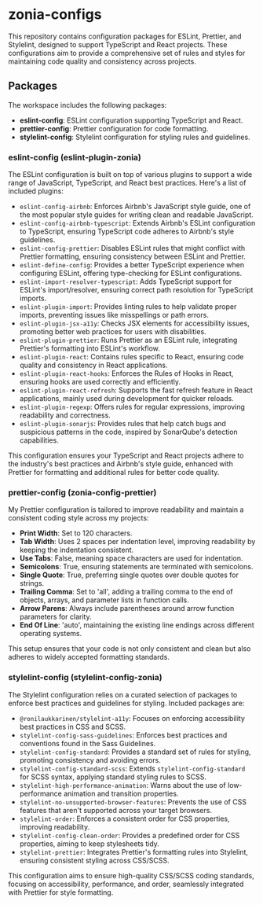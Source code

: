 # zonia-configs

This repository contains configuration packages for ESLint, Prettier, and Stylelint, designed to support TypeScript and React projects. These configurations aim to provide a comprehensive set of rules and styles for maintaining code quality and consistency across projects.

## Packages

The workspace includes the following packages:

- **eslint-config**: ESLint configuration supporting TypeScript and React.
- **prettier-config**: Prettier configuration for code formatting.
- **stylelint-config**: Stylelint configuration for styling rules and guidelines.

### eslint-config (eslint-plugin-zonia)

The ESLint configuration is built on top of various plugins to support a wide range of JavaScript, TypeScript, and React best practices. Here's a list of included plugins:

- `eslint-config-airbnb`: Enforces Airbnb's JavaScript style guide, one of the most popular style guides for writing clean and readable JavaScript.
- `eslint-config-airbnb-typescript`: Extends Airbnb's ESLint configuration to TypeScript, ensuring TypeScript code adheres to Airbnb's style guidelines.
- `eslint-config-prettier`: Disables ESLint rules that might conflict with Prettier formatting, ensuring consistency between ESLint and Prettier.
- `eslint-define-config`: Provides a better TypeScript experience when configuring ESLint, offering type-checking for ESLint configurations.
- `eslint-import-resolver-typescript`: Adds TypeScript support for ESLint's import/resolver, ensuring correct path resolution for TypeScript imports.
- `eslint-plugin-import`: Provides linting rules to help validate proper imports, preventing issues like misspellings or path errors.
- `eslint-plugin-jsx-a11y`: Checks JSX elements for accessibility issues, promoting better web practices for users with disabilities.
- `eslint-plugin-prettier`: Runs Prettier as an ESLint rule, integrating Prettier's formatting into ESLint's workflow.
- `eslint-plugin-react`: Contains rules specific to React, ensuring code quality and consistency in React applications.
- `eslint-plugin-react-hooks`: Enforces the Rules of Hooks in React, ensuring hooks are used correctly and efficiently.
- `eslint-plugin-react-refresh`: Supports the fast refresh feature in React applications, mainly used during development for quicker reloads.
- `eslint-plugin-regexp`: Offers rules for regular expressions, improving readability and correctness.
- `eslint-plugin-sonarjs`: Provides rules that help catch bugs and suspicious patterns in the code, inspired by SonarQube's detection capabilities.

This configuration ensures your TypeScript and React projects adhere to the industry's best practices and Airbnb's style guide, enhanced with Prettier for formatting and additional rules for better code quality.

### prettier-config (zonia-config-prettier)

My Prettier configuration is tailored to improve readability and maintain a consistent coding style across my projects:

- **Print Width**: Set to 120 characters.
- **Tab Width**: Uses 2 spaces per indentation level, improving readability by keeping the indentation consistent.
- **Use Tabs**: False, meaning space characters are used for indentation.
- **Semicolons**: True, ensuring statements are terminated with semicolons.
- **Single Quote**: True, preferring single quotes over double quotes for strings.
- **Trailing Comma**: Set to 'all', adding a trailing comma to the end of objects, arrays, and parameter lists in function calls.
- **Arrow Parens**: Always include parentheses around arrow function parameters for clarity.
- **End Of Line**: 'auto', maintaining the existing line endings across different operating systems.

This setup ensures that your code is not only consistent and clean but also adheres to widely accepted formatting standards.

### stylelint-config (stylelint-config-zonia)

The Stylelint configuration relies on a curated selection of packages to enforce best practices and guidelines for styling. Included packages are:

- `@ronilaukkarinen/stylelint-a11y`: Focuses on enforcing accessibility best practices in CSS and SCSS.
- `stylelint-config-sass-guidelines`: Enforces best practices and conventions found in the Sass Guidelines.
- `stylelint-config-standard`: Provides a standard set of rules for styling, promoting consistency and avoiding errors.
- `stylelint-config-standard-scss`: Extends `stylelint-config-standard` for SCSS syntax, applying standard styling rules to SCSS.
- `stylelint-high-performance-animation`: Warns about the use of low-performance animation and transition properties.
- `stylelint-no-unsupported-browser-features`: Prevents the use of CSS features that aren't supported across your target browsers.
- `stylelint-order`: Enforces a consistent order for CSS properties, improving readability.
- `stylelint-config-clean-order`: Provides a predefined order for CSS properties, aiming to keep stylesheets tidy.
- `stylelint-prettier`: Integrates Prettier's formatting rules into Stylelint, ensuring consistent styling across CSS/SCSS.

This configuration aims to ensure high-quality CSS/SCSS coding standards, focusing on accessibility, performance, and order, seamlessly integrated with Prettier for style formatting.

